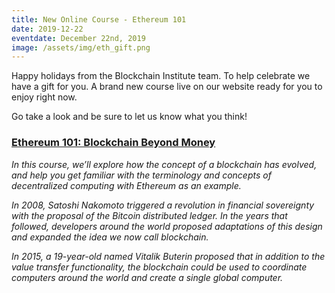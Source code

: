 ```yaml
---
title: New Online Course - Ethereum 101
date: 2019-12-22
eventdate: December 22nd, 2019
image: /assets/img/eth_gift.png
---
```

<p>Happy holidays from the Blockchain Institute team. To help celebrate we have a gift for you. A brand new course live on our website ready for you to enjoy right now.</p>

<p>Go take a look and be sure to let us know what you think!</p>

<h3><a href="/courses/ethereum-101-blockchain-beyond-bitcoin/" target="_blank">Ethereum 101: Blockchain Beyond Money</a></h3>

<p><i>In this course, we’ll explore how the concept of a blockchain has evolved, and help you get familiar with the terminology and concepts of decentralized computing with Ethereum as an example.</i></p>

<p><i>In 2008, Satoshi Nakomoto triggered a revolution in financial sovereignty with the proposal of the Bitcoin distributed ledger. In the years that followed, developers around the world proposed adaptations of this design and expanded the idea we now call blockchain.</i></p>

<p><i>In 2015, a 19-year-old named Vitalik Buterin proposed that in addition to the value transfer functionality, the blockchain could be used to coordinate computers around the world and create a single global computer.</i></p>
